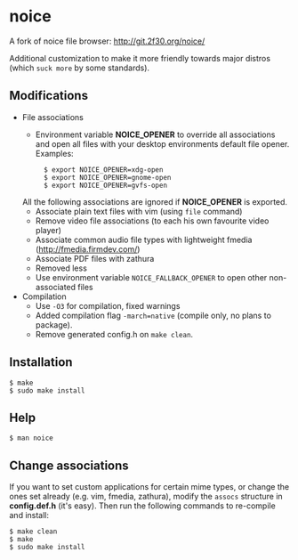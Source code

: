 # noice

A fork of noice file browser: http://git.2f30.org/noice/

Additional customization to make it more friendly towards major distros (which `suck more` by some standards).

## Modifications

- File associations
    - Environment variable **NOICE_OPENER** to override all associations and open all files with your desktop environments default file opener. Examples:

            $ export NOICE_OPENER=xdg-open
            $ export NOICE_OPENER=gnome-open
            $ export NOICE_OPENER=gvfs-open
    All the following associations are ignored if **NOICE_OPENER** is exported.
    - Associate plain text files with vim (using `file` command)
    - Remove video file associations (to each his own favourite video player)
    - Associate common audio file types with lightweight fmedia (http://fmedia.firmdev.com/)
    - Associate PDF files with zathura
    - Removed less
    - Use environment variable `NOICE_FALLBACK_OPENER` to open other non-associated files
- Compilation
    - Use `-O3` for compilation, fixed warnings
    - Added compilation flag `-march=native` (compile only, no plans to package).
    - Remove generated config.h on `make clean`.

## Installation

    $ make
    $ sudo make install

## Help

    $ man noice

## Change associations

If you want to set custom applications for certain mime types, or change the ones set already (e.g. vim, fmedia, zathura), modify the `assocs` structure in **config.def.h** (it's easy). Then run the following commands to re-compile and install:

    $ make clean
    $ make
    $ sudo make install
